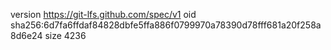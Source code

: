 version https://git-lfs.github.com/spec/v1
oid sha256:6d7fa6ffdaf84828dbfe5ffa886f0799970a78390d78fff681a20f258a8d6e24
size 4236
